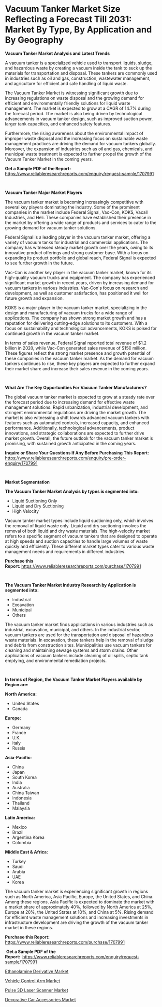 <p><h1>Vacuum Tanker Market Size Reflecting a Forecast Till 2031: Market By Type, By Application and By Geography</h1></p><p><strong>Vacuum Tanker Market Analysis and Latest Trends</strong></p>
<p><p>A vacuum tanker is a specialized vehicle used to transport liquids, sludge, and hazardous waste by creating a vacuum inside the tank to suck up the materials for transportation and disposal. These tankers are commonly used in industries such as oil and gas, construction, wastewater management, and agriculture for efficient and safe handling of liquid waste.</p><p>The Vacuum Tanker Market is witnessing significant growth due to increasing regulations on waste disposal and the growing demand for efficient and environmentally friendly solutions for liquid waste management. The market is expected to grow at a CAGR of 14.7% during the forecast period. The market is also being driven by technological advancements in vacuum tanker design, such as improved suction power, larger tank capacities, and enhanced safety features.</p><p>Furthermore, the rising awareness about the environmental impact of improper waste disposal and the increasing focus on sustainable waste management practices are driving the demand for vacuum tankers globally. Moreover, the expansion of industries such as oil and gas, chemicals, and municipal waste treatment is expected to further propel the growth of the Vacuum Tanker Market in the coming years.</p></p>
<p><strong>Get a Sample PDF of the Report:&nbsp;</strong> <a href="https://www.reliableresearchreports.com/enquiry/request-sample/1707991">https://www.reliableresearchreports.com/enquiry/request-sample/1707991</a></p>
<p>&nbsp;</p>
<p><strong>Vacuum Tanker Major Market Players</strong></p>
<p><p>The vacuum tanker market is becoming increasingly competitive with several key players dominating the industry. Some of the prominent companies in the market include Federal Signal, Vac-Con, KOKS, Vacall Industries, and Heli. These companies have established their presence in the market by offering a wide range of products and services to cater to the growing demand for vacuum tanker solutions.</p><p>Federal Signal is a leading player in the vacuum tanker market, offering a variety of vacuum tanks for industrial and commercial applications. The company has witnessed steady market growth over the years, owing to its innovative product offerings and strong customer base. With a focus on expanding its product portfolio and global reach, Federal Signal is expected to see further growth in the future.</p><p>Vac-Con is another key player in the vacuum tanker market, known for its high-quality vacuum trucks and equipment. The company has experienced significant market growth in recent years, driven by increasing demand for vacuum tankers in various industries. Vac-Con's focus on research and development, as well as customer satisfaction, has positioned it well for future growth and expansion.</p><p>KOKS is a major player in the vacuum tanker market, specializing in the design and manufacturing of vacuum trucks for a wide range of applications. The company has shown strong market growth and has a reputation for delivering cutting-edge solutions to its customers. With a focus on sustainability and technological advancements, KOKS is poised for continued growth in the vacuum tanker market.</p><p>In terms of sales revenue, Federal Signal reported total revenue of $1.2 billion in 2020, while Vac-Con generated sales revenue of $150 million. These figures reflect the strong market presence and growth potential of these companies in the vacuum tanker market. As the demand for vacuum tankers continues to rise, these key players are expected to further expand their market share and increase their sales revenue in the coming years.</p></p>
<p>&nbsp;</p>
<p><strong>What Are The Key Opportunities For Vacuum Tanker Manufacturers?</strong></p>
<p><p>The global vacuum tanker market is expected to grow at a steady rate over the forecast period due to increasing demand for effective waste management solutions. Rapid urbanization, industrial development, and stringent environmental regulations are driving the market growth. The market is also witnessing a shift towards advanced vacuum tankers with features such as automated controls, increased capacity, and enhanced performance. Additionally, technological advancements, product innovations, and strategic collaborations are expected to further drive market growth. Overall, the future outlook for the vacuum tanker market is promising, with sustained growth anticipated in the coming years.</p></p>
<p><strong>Inquire or Share Your Questions If Any Before Purchasing This Report:</strong> <a href="https://www.reliableresearchreports.com/enquiry/pre-order-enquiry/1707991">https://www.reliableresearchreports.com/enquiry/pre-order-enquiry/1707991</a></p>
<p>&nbsp;</p>
<p><strong>Market Segmentation</strong></p>
<p><strong>The Vacuum Tanker Market Analysis by types is segmented into:</strong></p>
<p><ul><li>Liquid Suctioning Only</li><li>Liquid and Dry Suctioning</li><li>High Velocity</li></ul></p>
<p><p>Vacuum tanker market types include liquid suctioning only, which involves the removal of liquid waste only. Liquid and dry suctioning involves the removal of both liquid and dry waste materials. The high-velocity market refers to a specific segment of vacuum tankers that are designed to operate at high speeds and suction capacities to handle large volumes of waste quickly and efficiently. These different market types cater to various waste management needs and requirements in different industries.</p></p>
<p><strong>Purchase this Report:&nbsp;</strong><a href="https://www.reliableresearchreports.com/purchase/1707991">https://www.reliableresearchreports.com/purchase/1707991</a></p>
<p>&nbsp;</p>
<p><strong>The Vacuum Tanker Market Industry Research by Application is segmented into:</strong></p>
<p><ul><li>Industrial</li><li>Excavation</li><li>Municipal</li><li>Others</li></ul></p>
<p><p>The vacuum tanker market finds applications in various industries such as industrial, excavation, municipal, and others. In the industrial sector, vacuum tankers are used for the transportation and disposal of hazardous waste materials. In excavation, these tankers help in the removal of sludge and debris from construction sites. Municipalities use vacuum tankers for cleaning and maintaining sewage systems and storm drains. Other applications of vacuum tankers include cleaning of oil spills, septic tank emptying, and environmental remediation projects.</p></p>
<p>&nbsp;</p>
<p><strong>In terms of Region, the Vacuum Tanker Market Players available by Region are:</strong></p>
<p>
    <p> <strong> North America: </strong>
        <ul>
            <li>United States</li>
            <li>Canada</li>
        </ul>
        </p> 
    <p> <strong> Europe: </strong>
        <ul>
            <li>Germany</li>
            <li>France</li>
            <li>U.K.</li>
            <li>Italy</li>
            <li>Russia</li>
        </ul>
        </p> 
    <p> <strong> Asia-Pacific: </strong>
        <ul>
            <li>China</li>
            <li>Japan</li>
            <li>South Korea</li>
            <li>India</li>
            <li>Australia</li>
            <li>China Taiwan</li>
            <li>Indonesia</li>
            <li>Thailand</li>
            <li>Malaysia</li>
        </ul>
        </p> 
    <p> <strong> Latin America: </strong>
        <ul>
            <li>Mexico</li>
            <li>Brazil</li>
            <li>Argentina Korea</li>
            <li>Colombia</li>
        </ul>
        </p> 
    <p> <strong> Middle East & Africa: </strong>
        <ul>
            <li>Turkey</li>
            <li>Saudi</li>
            <li>Arabia</li>
            <li>UAE</li>
            <li>Korea</li>
        </ul>
    </p>
    </p>
<p><p>The vacuum tanker market is experiencing significant growth in regions such as North America, Asia Pacific, Europe, the United States, and China. Among these regions, Asia Pacific is expected to dominate the market with a market share of approximately 40%, followed by North America at 25%, Europe at 20%, the United States at 10%, and China at 5%. Rising demand for efficient waste management solutions and increasing investments in infrastructure development are driving the growth of the vacuum tanker market in these regions.</p></p>
<p><strong>Purchase this Report: </strong><a href="https://www.reliableresearchreports.com/purchase/1707991">https://www.reliableresearchreports.com/purchase/1707991</a></p>
<p>&nbsp;<strong>Get a Sample PDF of the Report:&nbsp;&nbsp;</strong><a href="https://www.reliableresearchreports.com/enquiry/request-sample/1707991">https://www.reliableresearchreports.com/enquiry/request-sample/1707991</a></p>
<p><strong></strong></p>
<p><p><a href="https://cedar-agate-3da.notion.site/Ethanolamine-Derivative-Market-Size-and-Examines-its-Market-Scope-with-a-Primary-Focus-on-Growth-O-d6bc8be0713a4b679c0b15ef36a52899">Ethanolamine Derivative Market</a></p><p><a href="https://github.com/mancsybtousav/Market-Research-Report-List-1/blob/main/vehicle-control-arm-market.md">Vehicle Control Arm Market</a></p><p><a href="https://view.publitas.com/reportprime-1/pulse-3d-laser-scanner-market-analysis-and-market-size-global-industry-overview-market-segmentation-and-forecast-2023-to-2030/">Pulse 3D Laser Scanner Market</a></p><p><a href="https://github.com/josesg55/Market-Research-Report-List-1/blob/main/decorative-car-accessories-market.md">Decorative Car Accessories Market</a></p></p>